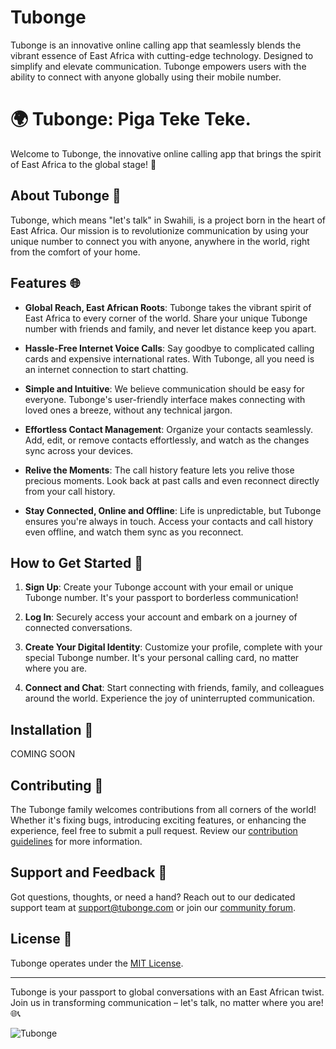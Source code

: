 # Tubonge
Tubonge is an innovative online calling app that seamlessly blends the vibrant essence of East Africa with cutting-edge technology. Designed to simplify and elevate communication. Tubonge empowers users with the ability to connect with anyone globally using their mobile number. 

# 🌍 Tubonge: Piga Teke Teke.

Welcome to Tubonge, the innovative online calling app that brings the spirit of East Africa to the global stage! 🚀

## About Tubonge 🌟

Tubonge, which means "let's talk" in Swahili, is a project born in the heart of East Africa. Our mission is to revolutionize communication by using your unique number to connect you with anyone, anywhere in the world, right from the comfort of your home.

## Features 🌐

- **Global Reach, East African Roots**: Tubonge takes the vibrant spirit of East Africa to every corner of the world. Share your unique Tubonge number with friends and family, and never let distance keep you apart.

- **Hassle-Free Internet Voice Calls**: Say goodbye to complicated calling cards and expensive international rates. With Tubonge, all you need is an internet connection to start chatting.

- **Simple and Intuitive**: We believe communication should be easy for everyone. Tubonge's user-friendly interface makes connecting with loved ones a breeze, without any technical jargon.

- **Effortless Contact Management**: Organize your contacts seamlessly. Add, edit, or remove contacts effortlessly, and watch as the changes sync across your devices.

- **Relive the Moments**: The call history feature lets you relive those precious moments. Look back at past calls and even reconnect directly from your call history.

- **Stay Connected, Online and Offline**: Life is unpredictable, but Tubonge ensures you're always in touch. Access your contacts and call history even offline, and watch them sync as you reconnect.

## How to Get Started 🚀

1. **Sign Up**: Create your Tubonge account with your email or unique Tubonge number. It's your passport to borderless communication!

2. **Log In**: Securely access your account and embark on a journey of connected conversations.

3. **Create Your Digital Identity**: Customize your profile, complete with your special Tubonge number. It's your personal calling card, no matter where you are.

4. **Connect and Chat**: Start connecting with friends, family, and colleagues around the world. Experience the joy of uninterrupted communication.

## Installation 🔧


COMING SOON


## Contributing 🤝

The Tubonge family welcomes contributions from all corners of the world! Whether it's fixing bugs, introducing exciting features, or enhancing the experience, feel free to submit a pull request. Review our [contribution guidelines](CONTRIBUTING.md) for more information.

## Support and Feedback 💬

Got questions, thoughts, or need a hand? Reach out to our dedicated support team at support@tubonge.com or join our [community forum](https://forum.tubonge.com).

## License 📜

Tubonge operates under the [MIT License](LICENSE.md).

---

Tubonge is your passport to global conversations with an East African twist. Join us in transforming communication – let's talk, no matter where you are! 🌐📞

![Tubonge](https://your-website.com/images/tubonge-logo.png)
